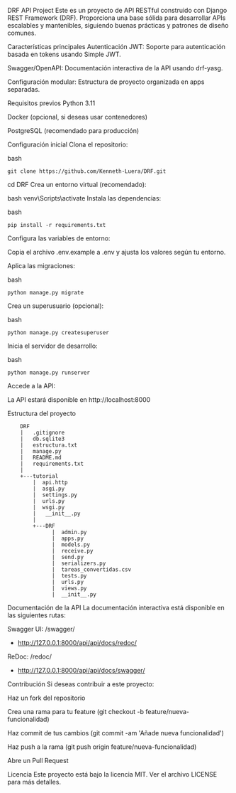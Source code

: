 DRF API Project
Este es un proyecto de API RESTful construido con Django REST Framework (DRF). Proporciona una base sólida para desarrollar APIs escalables y mantenibles, siguiendo buenas prácticas y patrones de diseño comunes.

Características principales
Autenticación JWT: Soporte para autenticación basada en tokens usando Simple JWT.

Swagger/OpenAPI: Documentación interactiva de la API usando drf-yasg.

Configuración modular: Estructura de proyecto organizada en apps separadas.


Requisitos previos
Python 3.11

Docker (opcional, si deseas usar contenedores)

PostgreSQL (recomendado para producción)

Configuración inicial
Clona el repositorio:

bash

    git clone https://github.com/Kenneth-Luera/DRF.git
cd DRF
Crea un entorno virtual (recomendado):

bash
venv\Scripts\activate
Instala las dependencias:

bash

    pip install -r requirements.txt
    
Configura las variables de entorno:

Copia el archivo .env.example a .env y ajusta los valores según tu entorno.

Aplica las migraciones:

bash

    python manage.py migrate
Crea un superusuario (opcional):

bash

    python manage.py createsuperuser
Inicia el servidor de desarrollo:

bash

    python manage.py runserver


Accede a la API:

La API estará disponible en http://localhost:8000

Estructura del proyecto

        DRF
        |   .gitignore
        |   db.sqlite3
        |   estructura.txt
        |   manage.py
        |   README.md
        |   requirements.txt
        |
        +---tutorial
            |  api.http
            |  asgi.py
            |  settings.py
            |  urls.py
            |  wsgi.py
            |   __init__.py
            |  
            +---DRF
                  |  admin.py
                  |  apps.py
                  |  models.py
                  |  receive.py
                  |  send.py
                  |  serializers.py
                  |  tareas_convertidas.csv
                  |  tests.py
                  |  urls.py
                  |  views.py
                  |  __init__.py
                  
Documentación de la API
La documentación interactiva está disponible en las siguientes rutas:

Swagger UI: /swagger/

-  http://127.0.0.1:8000/api/api/docs/redoc/

ReDoc: /redoc/

-  http://127.0.0.1:8000/api/api/docs/swagger/


Contribución
Si deseas contribuir a este proyecto:

Haz un fork del repositorio

Crea una rama para tu feature (git checkout -b feature/nueva-funcionalidad)

Haz commit de tus cambios (git commit -am 'Añade nueva funcionalidad')

Haz push a la rama (git push origin feature/nueva-funcionalidad)

Abre un Pull Request

Licencia
Este proyecto está bajo la licencia MIT. Ver el archivo LICENSE para más detalles.

